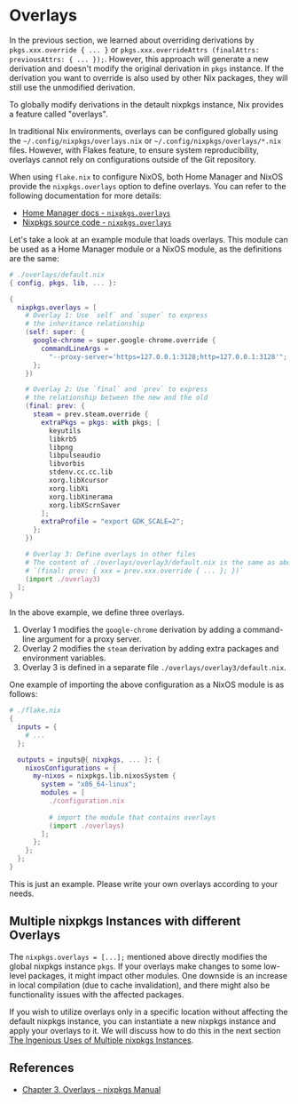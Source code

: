# Overlays

In the previous section, we learned about overriding derivations by `pkgs.xxx.override { ... }` or `pkgs.xxx.overrideAttrs (finalAttrs: previousAttrs: { ... });`.
However, this approach will generate a new derivation and doesn't modify the original derivation in `pkgs` instance.
If the derivation you want to override is also used by other Nix packages, they will still use the unmodified derivation.

To globally modify derivations in the detault nixpkgs instance, Nix provides a feature called "overlays".

In traditional Nix environments, overlays can be configured globally using the `~/.config/nixpkgs/overlays.nix` or `~/.config/nixpkgs/overlays/*.nix` files. 
However, with Flakes feature, to ensure system reproducibility, overlays cannot rely on configurations outside of the Git repository.

When using `flake.nix` to configure NixOS, both Home Manager and NixOS provide the `nixpkgs.overlays` option to define overlays. You can refer to the following documentation for more details:

- [Home Manager docs - `nixpkgs.overlays`](https://nix-community.github.io/home-manager/options.xhtml#opt-nixpkgs.overlays)
- [Nixpkgs source code - `nixpkgs.overlays`](https://github.com/NixOS/nixpkgs/blob/30d7dd7e7f2cba9c105a6906ae2c9ed419e02f17/nixos/modules/misc/nixpkgs.nix#L169)

Let's take a look at an example module that loads overlays. This module can be used as a Home Manager module or a NixOS module, as the definitions are the same:

```nix
# ./overlays/default.nix
{ config, pkgs, lib, ... }:

{
  nixpkgs.overlays = [
    # Overlay 1: Use `self` and `super` to express
    # the inheritance relationship
    (self: super: {
      google-chrome = super.google-chrome.override {
        commandLineArgs =
          "--proxy-server='https=127.0.0.1:3128;http=127.0.0.1:3128'";
      };
    })

    # Overlay 2: Use `final` and `prev` to express
    # the relationship between the new and the old
    (final: prev: {
      steam = prev.steam.override {
        extraPkgs = pkgs: with pkgs; [
          keyutils
          libkrb5
          libpng
          libpulseaudio
          libvorbis
          stdenv.cc.cc.lib
          xorg.libXcursor
          xorg.libXi
          xorg.libXinerama
          xorg.libXScrnSaver
        ];
        extraProfile = "export GDK_SCALE=2";
      };
    })

    # Overlay 3: Define overlays in other files
    # The content of ./overlays/overlay3/default.nix is the same as above:
    # `(final: prev: { xxx = prev.xxx.override { ... }; })`
    (import ./overlay3)
  ];
}
```

In the above example, we define three overlays. 

1. Overlay 1 modifies the `google-chrome` derivation by adding a command-line argument for a proxy server.
2. Overlay 2 modifies the `steam` derivation by adding extra packages and environment variables.
3. Overlay 3 is defined in a separate file `./overlays/overlay3/default.nix`.

One example of importing the above configuration as a NixOS module is as follows:

```nix
# ./flake.nix
{
  inputs = {
    # ...
  };

  outputs = inputs@{ nixpkgs, ... }: {
    nixosConfigurations = {
      my-nixos = nixpkgs.lib.nixosSystem {
        system = "x86_64-linux";
        modules = [
          ./configuration.nix
          
          # import the module that contains overlays
          (import ./overlays)
        ];
      };
    };
  };
}
```

This is just an example. Please write your own overlays according to your needs.


## Multiple nixpkgs Instances with different Overlays

The `nixpkgs.overlays = [...];` mentioned above directly modifies the global nixpkgs instance `pkgs`. If your overlays make changes to some low-level packages, it might impact other modules. 
One downside is an increase in local compilation (due to cache invalidation), 
and there might also be functionality issues with the affected packages.

If you wish to utilize overlays only in a specific location without affecting the default nixpkgs instance, you can instantiate a new nixpkgs instance and apply your overlays to it.
We will discuss how to do this in the next section [The Ingenious Uses of Multiple nixpkgs Instances](./multiple-nixpkgs.md).

## References

- [Chapter 3. Overlays - nixpkgs Manual](https://nixos.org/manual/nixpkgs/stable/#chap-overlays)
